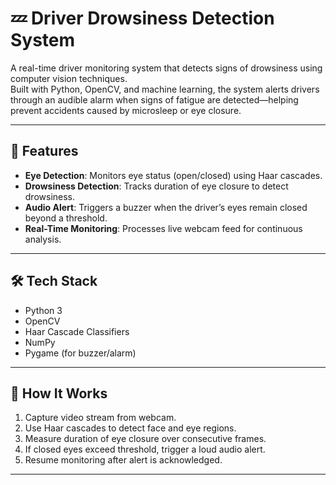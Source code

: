 # 💤 Driver Drowsiness Detection System

A real-time driver monitoring system that detects signs of drowsiness using computer vision techniques.  
Built with Python, OpenCV, and machine learning, the system alerts drivers through an audible alarm when signs of fatigue are detected—helping prevent accidents caused by microsleep or eye closure.

---

## 🔧 Features

- **Eye Detection**: Monitors eye status (open/closed) using Haar cascades.
- **Drowsiness Detection**: Tracks duration of eye closure to detect drowsiness.
- **Audio Alert**: Triggers a buzzer when the driver’s eyes remain closed beyond a threshold.
- **Real-Time Monitoring**: Processes live webcam feed for continuous analysis.

---

## 🛠️ Tech Stack

- Python 3  
- OpenCV  
- Haar Cascade Classifiers  
- NumPy  
- Pygame (for buzzer/alarm)

---

## 🚀 How It Works

1. Capture video stream from webcam.
2. Use Haar cascades to detect face and eye regions.
3. Measure duration of eye closure over consecutive frames.
4. If closed eyes exceed threshold, trigger a loud audio alert.
5. Resume monitoring after alert is acknowledged.

---


